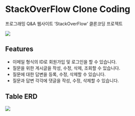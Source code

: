 # StackOverFlow Clone Coding

프로그래밍 Q&A 웹사이트 ‘StackOverFlow’ 클론코딩 프로젝트

<img src="https://github.com/codestates-seb/seb45_pre_035/assets/129862727/11f42d12-87af-4272-b4ab-6dcbab918e32">

## Features

- 이메일 형식의 ID로 회원가입 및 로그인을 할 수 있습니다.
- 질문을 위한 게시글을 작성, 수정, 삭제, 조회할 수 있습니다.
- 질문에 대한 답변을 등록, 수정, 삭제할 수 있습니다.
- 질문과 답변 각각에 댓글을 작성, 수정, 삭제할 수 있습니다.


## Table ERD

<img src="https://github.com/codestates-seb/seb45_pre_035/assets/129862727/749d29b1-1254-4600-b133-a97e45b86b7f">
